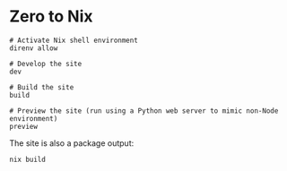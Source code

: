 # Zero to Nix

```shell
# Activate Nix shell environment
direnv allow

# Develop the site
dev

# Build the site
build

# Preview the site (run using a Python web server to mimic non-Node environment)
preview
```

The site is also a package output:

```shell
nix build
```
